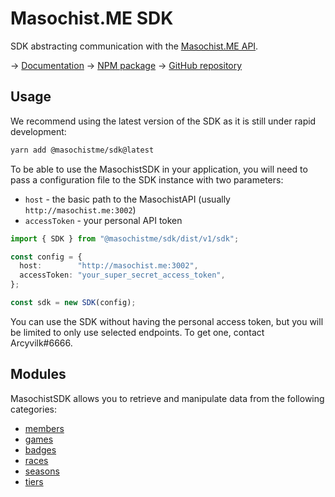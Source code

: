 # Masochist.ME SDK

SDK abstracting communication with the [Masochist.ME API](https://github.com/MasochistME/masochist-api).

→ [Documentation](https://masochistme.github.io/masochist-sdk)
→ [NPM package](https://www.npmjs.com/package/@masochistme/sdk)
→ [GitHub repository](https://github.com/MasochistME/masochist-sdk)

## Usage

We recommend using the latest version of the SDK as it is still under rapid development:

```sh
yarn add @masochistme/sdk@latest
```

To be able to use the MasochistSDK in your application, you will need to pass a configuration file to the SDK instance with two parameters:

- `host` - the basic path to the MasochistAPI (usually `http://masochist.me:3002`)
- `accessToken` - your personal API token

```ts
import { SDK } from "@masochistme/sdk/dist/v1/sdk";

const config = {
  host:        "http://masochist.me:3002",
  accessToken: "your_super_secret_access_token",
};

const sdk = new SDK(config);
```

You can use the SDK without having the personal access token, but you will be limited to only use selected endpoints. To get one, contact Arcyvilk#6666.

## Modules

MasochistSDK allows you to retrieve and manipulate data from the following categories:

- [members](https://masochistme.github.io/masochist-sdk/modules/Members.html)
- [games](https://masochistme.github.io/masochist-sdk/modules/Games.html)
- [badges](https://masochistme.github.io/masochist-sdk/modules/Badges.html)
- [races](https://masochistme.github.io/masochist-sdk/modules/Races.html)
- [seasons](https://masochistme.github.io/masochist-sdk/modules/Seasons.html)
- [tiers](https://masochistme.github.io/masochist-sdk/modules/Tiers.html)